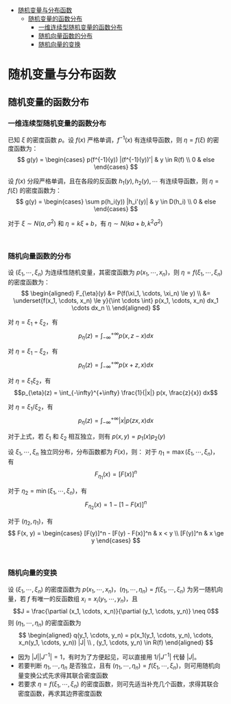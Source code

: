 
- [随机变量与分布函数](#随机变量与分布函数)
  - [随机变量的函数分布](#随机变量的函数分布)
    - [一维连续型随机变量的函数分布](#一维连续型随机变量的函数分布)
    - [随机向量函数的分布](#随机向量函数的分布)
    - [随机向量的变换](#随机向量的变换)





# 随机变量与分布函数
## 随机变量的函数分布
### 一维连续型随机变量的函数分布
已知 $\xi$ 的密度函数 $p$。设 $f(x)$ 严格单调，$f^{-1}(x)$ 有连续导函数，则 $\eta = f(\xi)$ 的密度函数为：
$$
g(y) = 
\begin{cases}
  p(f^{-1}(y)) |(f^{-1}(y))'| & y \in R(f) \\
  0 & else
\end{cases}
$$

设 $f(x)$ 分段严格单调，且在各段的反函数 $h_1(y), h_2(y), \cdots$ 有连续导函数，则 $\eta = f(\xi)$ 的密度函数为：
$$
g(y) = 
\begin{cases}
  \sum p(h_i(y)) |h_i'(y)| & y \in D(h_i) \\
  0 & else
\end{cases}
$$

对于 $\xi \sim N(a, \sigma^2)$ 和 $\eta = k\xi + b$，有 $\eta \sim N(ka + b, k^2\sigma^2)$





<br>

### 随机向量函数的分布
设 $(\xi_1, \cdots, \xi_n)$ 为连续性随机变量，其密度函数为 $p(x_1, \cdots, x_n)$，则 $\eta = f(\xi_1, \cdots, \xi_n)$ 的密度函数为：
$$
\begin{aligned}
  F_{\eta}(y) &= P(f(\xi_1, \cdots, \xi_n) \le y) \\
  &= \underset{f(x_1, \cdots, x_n) \le y}{\int \cdots \int} p(x_1, \cdots, x_n) dx_1 \cdots dx_n \\
\end{aligned}
$$

对 $\eta = \xi_1 + \xi_2$，有 $$p_{\eta}(z) = \int_{-\infty}^{+\infty} p(x, z - x) dx$$

对 $\eta = \xi_1 - \xi_2$，有 $$p_{\eta}(z) = \int_{-\infty}^{+\infty} p(x + z, x) dx$$

对 $\eta = \xi_1 \xi_2$，有 $$p_{\eta}(z) = \int_{-\infty}^{+\infty} \frac{1}{|x|} p(x, \frac{z}{x}) dx$$

对 $\eta = \xi_1 / \xi_2$，有 $$p_{\eta}(z) = \int_{-\infty}^{+\infty} |x| p(zx, x) dx$$

对于上式，若 $\xi_1$ 和 $\xi_2$ 相互独立，则有 $p(x, y) = p_1(x) p_2(y)$


设 $\xi_1, \cdots, \xi_n$ 独立同分布，分布函数都为 $F(x)$，则：
对于 $\eta_1 = \max(\xi_1, \cdots, \xi_n)$，有 $$F_{\eta_1}(x) = [F(x)]^n$$

对于 $\eta_2 = \min(\xi_1, \cdots, \xi_n)$，有 $$F_{\eta_2}(x) = 1 - [1 - F(x)]^n$$

对于 $(\eta_2, \eta_1)$，有
$$
F(x, y) = 
\begin{cases}
  [F(y)]^n - [F(y) - F(x)]^n & x < y \\
  [F(y)]^n & x \ge y
\end{cases}
$$



<br>

### 随机向量的变换
设 $(\xi_1, \cdots, \xi_n)$ 的密度函数为 $p(x_1, \cdots, x_n)$，$(\eta_1, \cdots, \eta_n) = f(\xi_1, \cdots, \xi_n)$ 为另一随机向量，若 $f$ 有唯一的反函数组 $x_i = x_i(y_1, \cdots, y_n)$，且 $$J = \frac{\partial (x_1, \cdots, x_n)}{\partial (y_1, \cdots, y_n)} \neq 0$$ 则 $(\eta_1, \cdots, \eta_n)$ 的密度函数为
$$
\begin{aligned}
  q(y_1, \cdots, y_n) = p(x_1(y_1, \cdots, y_n), \cdots, x_n(y_1, \cdots, y_n)) |J| \\
  , (y_1, \cdots, y_n) \in R(f)
\end{aligned}
$$

- 因为 $|J||J^{-1}| = 1$，有时为了方便起见，可以直接用 $1/|J^{-1}|$ 代替 $|J|$。
- 若要判断 $\eta_1, \cdots, \eta_n$ 是否独立，且有 $(\eta_1, \cdots, \eta_n) = f(\xi_1, \cdots, \xi_n)$，则可用随机向量变换公式先求得其联合密度函数
- 若要求 $\eta = f(\xi_1, \cdots, \xi_n)$ 的密度函数，则可先适当补充几个函数，求得其联合密度函数，再求其边界密度函数
